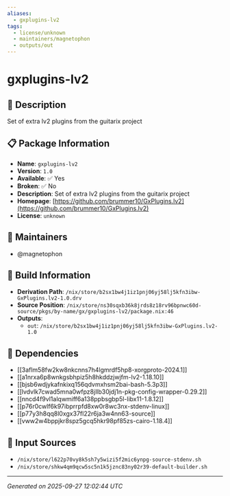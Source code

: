 ```yaml
---
aliases:
  - gxplugins-lv2
tags:
  - license/unknown
  - maintainers/magnetophon
  - outputs/out
---
```


# gxplugins-lv2

## 📝 Description

Set of extra lv2 plugins from the guitarix project

## 📋 Package Information

- **Name**: `gxplugins-lv2`
- **Version**: `1.0`
- **Available**: ✅ Yes
- **Broken**: ✅ No
- **Description**: Set of extra lv2 plugins from the guitarix project
- **Homepage**: [https://github.com/brummer10/GxPlugins.lv2](https://github.com/brummer10/GxPlugins.lv2)
- **License**: `unknown`
## 👥 Maintainers

- @magnetophon


## 🔧 Build Information

- **Derivation Path**: `/nix/store/b2sx1bw4j1iz1pnj06yj58lj5kfn3ibw-GxPlugins.lv2-1.0.drv`
- **Source Position**: `/nix/store/ns30sqxb36k8jrds8z18rv96bpnwc60d-source/pkgs/by-name/gx/gxplugins-lv2/package.nix:46`
- **Outputs**:
  - `out`:  `/nix/store/b2sx1bw4j1iz1pnj06yj58lj5kfn3ibw-GxPlugins.lv2-1.0`

## 🔗 Dependencies

- [[3aflm58fw2kw8nkcnns7h4lgmrdf5hp8-xorgproto-2024.1]]
- [[a1nrxa6p8wnkgsbhpiz5h8hkddzjwjfm-lv2-1.18.10]]
- [[bjsb6wdjykafnkixq156qdvmxhsm2bai-bash-5.3p3]]
- [[lvdvlk7cwad5mna0wfpz8jllb30jdj1n-pkg-config-wrapper-0.29.2]]
- [[nncd4f9vl1alqwmiff6a138ppbsgbp5l-libx11-1.8.12]]
- [[p76r0cwlf6k97ibprrpfd8xw0r8wc3nx-stdenv-linux]]
- [[p77y3h8qq8l0xgx37fl22r6ja3w4nn63-source]]
- [[vww2w4bppjkr8spz5gcq5hkr98pf85zs-cairo-1.18.4]]

## 📁 Input Sources

- `/nix/store/l622p70vy8k5sh7y5wizi5f2mic6ynpg-source-stdenv.sh`
- `/nix/store/shkw4qm9qcw5sc5n1k5jznc83ny02r39-default-builder.sh`

---
*Generated on 2025-09-27 12:02:44 UTC*
